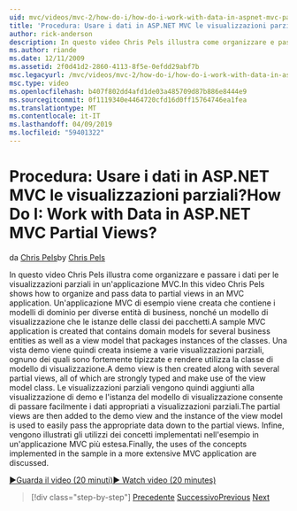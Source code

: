 ```yaml
---
uid: mvc/videos/mvc-2/how-do-i/how-do-i-work-with-data-in-aspnet-mvc-partial-views
title: 'Procedura: Usare i dati in ASP.NET MVC le visualizzazioni parziali? | Microsoft Docs'
author: rick-anderson
description: In questo video Chris Pels illustra come organizzare e passare i dati per le visualizzazioni parziali in un'applicazione MVC. Viene creata un'applicazione MVC di esempio che contiene il dominio...
ms.author: riande
ms.date: 12/11/2009
ms.assetid: 2f0d41d2-2860-4113-8f5e-0efdd29abf7b
msc.legacyurl: /mvc/videos/mvc-2/how-do-i/how-do-i-work-with-data-in-aspnet-mvc-partial-views
msc.type: video
ms.openlocfilehash: b407f802dd4afd1de03a485709d87b886e8444e9
ms.sourcegitcommit: 0f1119340e4464720cfd16d0ff15764746ea1fea
ms.translationtype: MT
ms.contentlocale: it-IT
ms.lasthandoff: 04/09/2019
ms.locfileid: "59401322"
---
```

# <a name="how-do-i-work-with-data-in-aspnet-mvc-partial-views"></a><span data-ttu-id="7d4f3-105">Procedura: Usare i dati in ASP.NET MVC le visualizzazioni parziali?</span><span class="sxs-lookup"><span data-stu-id="7d4f3-105">How Do I: Work with Data in ASP.NET MVC Partial Views?</span></span>

<span data-ttu-id="7d4f3-106">da [Chris Pels](https://twitter.com/chrispels)</span><span class="sxs-lookup"><span data-stu-id="7d4f3-106">by [Chris Pels](https://twitter.com/chrispels)</span></span>

<span data-ttu-id="7d4f3-107">In questo video Chris Pels illustra come organizzare e passare i dati per le visualizzazioni parziali in un'applicazione MVC.</span><span class="sxs-lookup"><span data-stu-id="7d4f3-107">In this video Chris Pels shows how to organize and pass data to partial views in an MVC application.</span></span> <span data-ttu-id="7d4f3-108">Un'applicazione MVC di esempio viene creata che contiene i modelli di dominio per diverse entità di business, nonché un modello di visualizzazione che le istanze delle classi dei pacchetti.</span><span class="sxs-lookup"><span data-stu-id="7d4f3-108">A sample MVC application is created that contains domain models for several business entities as well as a view model that packages instances of the classes.</span></span> <span data-ttu-id="7d4f3-109">Una vista demo viene quindi creata insieme a varie visualizzazioni parziali, ognuno dei quali sono fortemente tipizzate e rendere utilizza la classe di modello di visualizzazione.</span><span class="sxs-lookup"><span data-stu-id="7d4f3-109">A demo view is then created along with several partial views, all of which are strongly typed and make use of the view model class.</span></span> <span data-ttu-id="7d4f3-110">Le visualizzazioni parziali vengono quindi aggiunti alla visualizzazione di demo e l'istanza del modello di visualizzazione consente di passare facilmente i dati appropriati a visualizzazioni parziali.</span><span class="sxs-lookup"><span data-stu-id="7d4f3-110">The partial views are then added to the demo view and the instance of the view model is used to easily pass the appropriate data down to the partial views.</span></span> <span data-ttu-id="7d4f3-111">Infine, vengono illustrati gli utilizzi dei concetti implementati nell'esempio in un'applicazione MVC più estesa.</span><span class="sxs-lookup"><span data-stu-id="7d4f3-111">Finally, the uses of the concepts implemented in the sample in a more extensive MVC application are discussed.</span></span>

[<span data-ttu-id="7d4f3-112">&#9654;Guarda il video (20 minuti)</span><span class="sxs-lookup"><span data-stu-id="7d4f3-112">&#9654; Watch video (20 minutes)</span></span>](https://channel9.msdn.com/Blogs/ASP-NET-Site-Videos/how-do-i-work-with-data-in-aspnet-mvc-partial-views)

> [!div class="step-by-step"]
> <span data-ttu-id="7d4f3-113">[Precedente](how-do-i-return-json-formatted-data-for-an-ajax-call-in-an-aspnet-mvc-web-application.md)
> [Successivo](how-do-i-implement-view-models-to-manage-data-for-aspnet-mvc-views.md)</span><span class="sxs-lookup"><span data-stu-id="7d4f3-113">[Previous](how-do-i-return-json-formatted-data-for-an-ajax-call-in-an-aspnet-mvc-web-application.md)
[Next](how-do-i-implement-view-models-to-manage-data-for-aspnet-mvc-views.md)</span></span>
